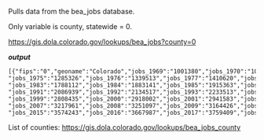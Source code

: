 Pulls data from the bea_jobs database.

Only variable is county, statewide = 0.

https://gis.dola.colorado.gov/lookups/bea_jobs?county=0

***output***

```
[{"fips":"0","geoname":"Colorado","jobs_1969":"1001380","jobs_1970":"1031727","jobs_1971":"1071644","jobs_1972":"1149119","jobs_1973":"1243393","jobs_1974":"1275871",
"jobs_1975":"1285326","jobs_1976":"1339513","jobs_1977":"1410620","jobs_1978":"1506123","jobs_1979":"1592700","jobs_1980":"1650988","jobs_1981":"1716627","jobs_1982":"1759629",
"jobs_1983":"1788112","jobs_1984":"1883141","jobs_1985":"1915363","jobs_1986":"1913687","jobs_1987":"1902784","jobs_1988":"1968280","jobs_1989":"2002612","jobs_1990":"2039626",
"jobs_1991":"2086939","jobs_1992":"2134517","jobs_1993":"2233513","jobs_1994":"2345496","jobs_1995":"2424617","jobs_1996":"2519426","jobs_1997":"2629239","jobs_1998":"2732491",
"jobs_1999":"2808435","jobs_2000":"2918002","jobs_2001":"2941583","jobs_2002":"2916941","jobs_2003":"2908619","jobs_2004":"2958379","jobs_2005":"3036666","jobs_2006":"3109368",
"jobs_2007":"3217961","jobs_2008":"3251097","jobs_2009":"3164426","jobs_2010":"3143637","jobs_2011":"3204078","jobs_2012":"3262925","jobs_2013":"3356175","jobs_2014":"3467519",
"jobs_2015":"3574243","jobs_2016":"3667987","jobs_2017":"3759409","jobs_2018":"3855474","jobs_2019":"3949744"}]
```

List of counties:
https://gis.dola.colorado.gov/lookups/bea_jobs_county
